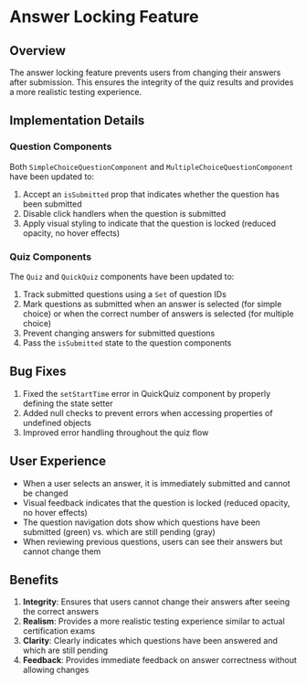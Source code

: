# Answer Locking Feature

## Overview

The answer locking feature prevents users from changing their answers after submission. This ensures the integrity of the quiz results and provides a more realistic testing experience.

## Implementation Details

### Question Components

Both `SimpleChoiceQuestionComponent` and `MultipleChoiceQuestionComponent` have been updated to:

1. Accept an `isSubmitted` prop that indicates whether the question has been submitted
2. Disable click handlers when the question is submitted
3. Apply visual styling to indicate that the question is locked (reduced opacity, no hover effects)

### Quiz Components

The `Quiz` and `QuickQuiz` components have been updated to:

1. Track submitted questions using a `Set` of question IDs
2. Mark questions as submitted when an answer is selected (for simple choice) or when the correct number of answers is selected (for multiple choice)
3. Prevent changing answers for submitted questions
4. Pass the `isSubmitted` state to the question components

## Bug Fixes

1. Fixed the `setStartTime` error in QuickQuiz component by properly defining the state setter
2. Added null checks to prevent errors when accessing properties of undefined objects
3. Improved error handling throughout the quiz flow

## User Experience

- When a user selects an answer, it is immediately submitted and cannot be changed
- Visual feedback indicates that the question is locked (reduced opacity, no hover effects)
- The question navigation dots show which questions have been submitted (green) vs. which are still pending (gray)
- When reviewing previous questions, users can see their answers but cannot change them

## Benefits

1. **Integrity**: Ensures that users cannot change their answers after seeing the correct answers
2. **Realism**: Provides a more realistic testing experience similar to actual certification exams
3. **Clarity**: Clearly indicates which questions have been answered and which are still pending
4. **Feedback**: Provides immediate feedback on answer correctness without allowing changes 